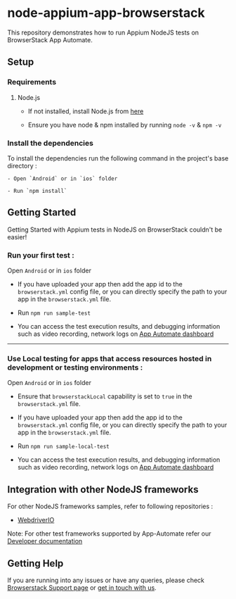 # node-appium-app-browserstack

This repository demonstrates how to run Appium NodeJS tests on BrowserStack App Automate.

## Setup

### Requirements

1. Node.js

   - If not installed, install Node.js from [here](https://nodejs.org/en/download/)

   - Ensure you have node & npm installed by running `node -v` & `npm -v`

### Install the dependencies

To install the dependencies run the following command in the project's base directory :

```
- Open `Android` or in `ios` folder

- Run `npm install`
```

## Getting Started

Getting Started with Appium tests in NodeJS on BrowserStack couldn't be easier!

### Run your first test :

Open `Android` or in `ios` folder

- If you have uploaded your app then add the app id to the `browserstack.yml` config file, or you can directly specify the path to your app in the `browserstack.yml` file.

- Run `npm run sample-test`

- You can access the test execution results, and debugging information such as video recording, network logs on [App Automate dashboard](https://app-automate.browserstack.com/dashboard)

---

### **Use Local testing for apps that access resources hosted in development or testing environments :**

Open `Android` or in `ios` folder

- Ensure that `browserstackLocal` capability is set to `true` in the `browserstack.yml` file.

- If you have uploaded your app then add the app id to the `browserstack.yml` config file, or you can directly specify the path to your app in the `browserstack.yml` file.

- Run `npm run sample-local-test`

- You can access the test execution results, and debugging information such as video recording, network logs on [App Automate dashboard](https://app-automate.browserstack.com/dashboard)

## Integration with other NodeJS frameworks

For other NodeJS frameworks samples, refer to following repositories :

- [WebdriverIO](https://github.com/browserstack/webdriverio-appium-app-browserstack)

Note: For other test frameworks supported by App-Automate refer our [Developer documentation](https://www.browserstack.com/docs/)

## Getting Help

If you are running into any issues or have any queries, please check [Browserstack Support page](https://www.browserstack.com/support/app-automate) or [get in touch with us](https://www.browserstack.com/contact?ref=help).
